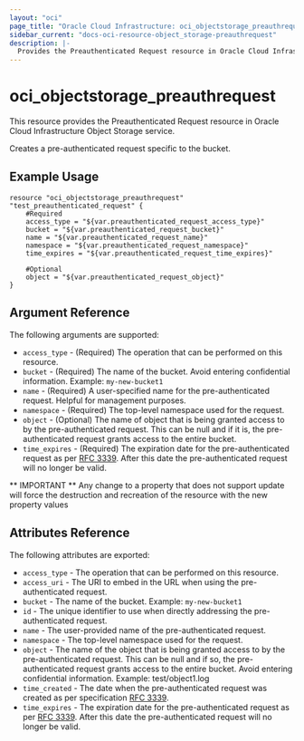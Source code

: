 ```yaml
---
layout: "oci"
page_title: "Oracle Cloud Infrastructure: oci_objectstorage_preauthrequest"
sidebar_current: "docs-oci-resource-object_storage-preauthrequest"
description: |-
  Provides the Preauthenticated Request resource in Oracle Cloud Infrastructure Object Storage service
---
```


# oci_objectstorage_preauthrequest
This resource provides the Preauthenticated Request resource in Oracle Cloud Infrastructure Object Storage service.

Creates a pre-authenticated request specific to the bucket.


## Example Usage

```hcl
resource "oci_objectstorage_preauthrequest" "test_preauthenticated_request" {
	#Required
	access_type = "${var.preauthenticated_request_access_type}"
	bucket = "${var.preauthenticated_request_bucket}"
	name = "${var.preauthenticated_request_name}"
	namespace = "${var.preauthenticated_request_namespace}"
	time_expires = "${var.preauthenticated_request_time_expires}"

	#Optional
	object = "${var.preauthenticated_request_object}"
}
```

## Argument Reference

The following arguments are supported:

* `access_type` - (Required) The operation that can be performed on this resource.
* `bucket` - (Required) The name of the bucket. Avoid entering confidential information. Example: `my-new-bucket1` 
* `name` - (Required) A user-specified name for the pre-authenticated request. Helpful for management purposes.
* `namespace` - (Required) The top-level namespace used for the request.
* `object` - (Optional) The name of object that is being granted access to by the pre-authenticated request. This can be null and if it is, the pre-authenticated request grants access to the entire bucket.
* `time_expires` - (Required) The expiration date for the pre-authenticated request as per [RFC 3339](https://tools.ietf.org/rfc/rfc3339). After this date the pre-authenticated request will no longer be valid. 


** IMPORTANT **
Any change to a property that does not support update will force the destruction and recreation of the resource with the new property values

## Attributes Reference

The following attributes are exported:

* `access_type` - The operation that can be performed on this resource.
* `access_uri` - The URI to embed in the URL when using the pre-authenticated request.
* `bucket` - The name of the bucket.  Example: `my-new-bucket1` 
* `id` - The unique identifier to use when directly addressing the pre-authenticated request.
* `name` - The user-provided name of the pre-authenticated request.
* `namespace` - The top-level namespace used for the request.
* `object` - The name of the object that is being granted access to by the pre-authenticated request. This can be null and if so, the pre-authenticated request grants access to the entire bucket. Avoid entering confidential information. Example: test/object1.log 
* `time_created` - The date when the pre-authenticated request was created as per specification [RFC 3339](https://tools.ietf.org/rfc/rfc3339). 
* `time_expires` - The expiration date for the pre-authenticated request as per [RFC 3339](https://tools.ietf.org/rfc/rfc3339). After this date the pre-authenticated request will no longer be valid. 

